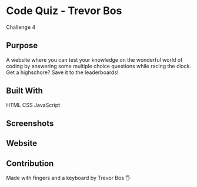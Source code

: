 # Code Quiz - Trevor Bos
Challenge 4

## Purpose
A website where you can test your knowledge on the wonderful world of coding by answering some multiple choice questions while racing the clock. Get a highschore?
Save it to the leaderboards!

## Built With
HTML
CSS
JavaScript

## Screenshots


## Website


## Contribution
Made with fingers and a keyboard by Trevor Bos 🖐️
